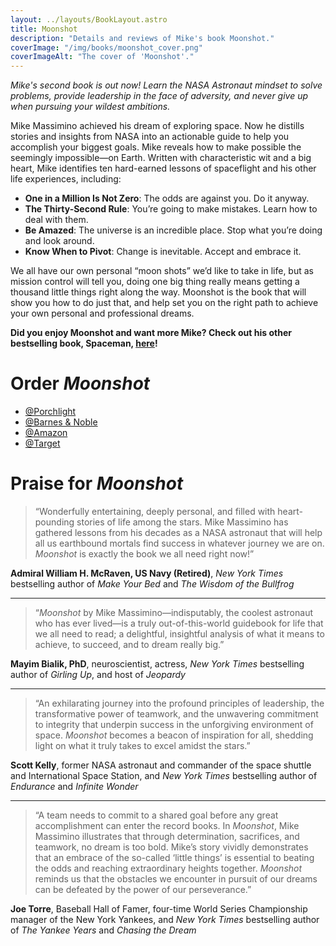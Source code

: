 ```yaml
---
layout: ../layouts/BookLayout.astro
title: Moonshot
description: "Details and reviews of Mike's book Moonshot."
coverImage: "/img/books/moonshot_cover.png"
coverImageAlt: "The cover of 'Moonshot'."
---
```


_Mike's second book is out now! Learn the NASA Astronaut mindset to solve problems, provide leadership in the face of adversity, and never give up when pursuing your wildest ambitions._

Mike Massimino achieved his dream of exploring space. Now he distills stories and insights from NASA into an actionable guide to help you accomplish your biggest goals. Mike reveals how to make possible the seemingly impossible—on Earth. Written with characteristic wit and a big heart, Mike identifies ten hard-earned lessons of spaceflight and his other life experiences, including:

- **One in a Million Is Not Zero**: The odds are against you. Do it anyway.
- **The Thirty-Second Rule**: You’re going to make mistakes. Learn how to deal with them.
- **Be Amazed**: The universe is an incredible place. Stop what you’re doing and look around.
- **Know When to Pivot**: Change is inevitable. Accept and embrace it.

We all have our own personal “moon shots” we’d like to take in life, but as mission control will tell you, doing one big thing really means getting a thousand little things right along the way. Moonshot is the book that will show you how to do just that, and help set you on the right path to achieve your own personal and professional dreams.

**Did you enjoy Moonshot and want more Mike? Check out his other bestselling book, Spaceman, [here](/spaceman)!**

# Order _Moonshot_

- [@Porchlight](https://www.porchlightbooks.com/products/moonshot-mike-massimino-9780306832642)
- [@Barnes & Noble](https://www.barnesandnoble.com/w/moonshot-mike-massimino/1143299799)
- [@Amazon](https://www.amazon.com/gp/product/030683264X)
- [@Target](https://www.target.com/p/moonshot-by-mike-massimino-hardcover/-/A-88969213)

# Praise for _Moonshot_

> “Wonderfully entertaining, deeply personal, and filled with heart-pounding stories of life among the stars. Mike Massimino has gathered lessons from his decades as a NASA astronaut that will help all us earthbound mortals find success in whatever journey we are on. _Moonshot_ is exactly the book we all need right now!”

**Admiral William H. McRaven, US Navy (Retired)**, _New York Times_ bestselling author of _Make Your Bed_ and _The Wisdom of the Bullfrog_

---

> “_Moonshot_ by Mike Massimino—indisputably, the coolest astronaut who has ever lived—is a truly out-of-this-world guidebook for life that we all need to read; a delightful, insightful analysis of what it means to achieve, to succeed, and to dream really big.”

**Mayim Bialik, PhD**, neuroscientist, actress, _New York Times_ bestselling author of _Girling Up_, and host of _Jeopardy_

---

> “An exhilarating journey into the profound principles of leadership, the transformative power of teamwork, and the unwavering commitment to integrity that underpin success in the unforgiving environment of space. _Moonshot_ becomes a beacon of inspiration for all, shedding light on what it truly takes to excel amidst the stars.”

**Scott Kelly**, former NASA astronaut and commander of the space shuttle and International Space Station, and _New York Times_ bestselling author of _Endurance_ and _Infinite Wonder_

---

> “A team needs to commit to a shared goal before any great accomplishment can enter the record books. In _Moonshot_, Mike Massimino illustrates that through determination, sacrifices, and teamwork, no dream is too bold. Mike’s story vividly demonstrates that an embrace of the so-called ‘little things’ is essential to beating the odds and reaching extraordinary heights together. _Moonshot_ reminds us that the obstacles we encounter in pursuit of our dreams can be defeated by the power of our perseverance.”

**Joe Torre**, Baseball Hall of Famer, four-time World Series Championship manager of the New York Yankees, and _New York Times_ bestselling author of _The Yankee Years_ and _Chasing the Dream_
